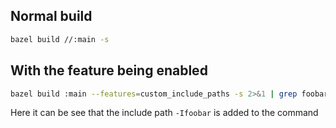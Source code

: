 Normal build
------------------------------------------------
```bash
bazel build //:main -s
```

With the feature being enabled
------------------------------------------------
```bash
bazel build :main --features=custom_include_paths -s 2>&1 | grep foobar
```

Here it can be see that the include path `-Ifoobar` is added to the command

